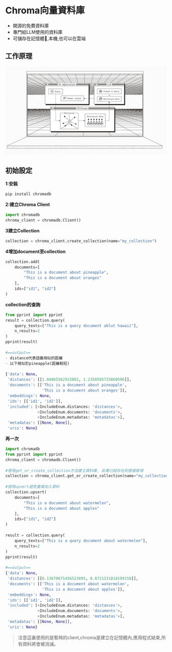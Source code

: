 # Chroma向量資料庫
- 開源的免費資料庫
- 專門給LLM使用的資料庫
- 可儲存在記憶體,本機,也可以在雲端

## 工作原理

![](./images/pic1.png)

## 初始設定

**1:安裝**

```python
pip install chromadb
```

**2:建立Chroma Client**

```python
import chromadb
chroma_client = chromadb.Client()
```

**3建立Collection**

```python
collection = chroma_client.create_collection(name="my_collection")
```

**4增加document至collection**

```python
collection.add(
    documents=[
        "This is a document about pineapple",
        "This is a document about oranges"
    ],
    ids=["id1", "id2"]
)
```


**collection的查詢**

```python
from pprint import pprint
result = collection.query(
    query_texts=["This is a query document ablut hawaii"],
    n_results=2
)
pprint(result)

#==output==
- distance代表語義相似的距離
- 以下相似於pineapple(距離較短)

{'data': None,
 'distances': [[1.04865562915802, 1.2358505725860596]],
 'documents': [['This is a document about pineapple',
                'This is a document about oranges']],
 'embeddings': None,
 'ids': [['id1', 'id2']],
 'included': [<IncludeEnum.distances: 'distances'>,
              <IncludeEnum.documents: 'documents'>,
              <IncludeEnum.metadatas: 'metadatas'>],
 'metadatas': [[None, None]],
 'uris': None}
```

**再一次**

```python
import chromadb
from pprint import pprint
chroma_client = chromadb.Client()

#使用get_or_create_collection方法建立資料庫, 如果已經存在則直接取得
collection = chroma_client.get_or_create_collection(name="my_collection")

#使用upsert避免重複加入資料
collection.upsert(
    documents=[
        "This is a document about watermelon",
        "This is a document about apples"
    ],
    ids=["id1", "id2"]
)

result = collection.query(
    query_texts=["This is a query document about watermelon"],
    n_results=2
)
pprint(result)

#==output==
{'data': None,
 'distances': [[0.13670675456523895, 0.8721231818199158]],
 'documents': [['This is a document about watermelon',
                'This is a document about apples']],
 'embeddings': None,
 'ids': [['id1', 'id2']],
 'included': [<IncludeEnum.distances: 'distances'>,
              <IncludeEnum.documents: 'documents'>,
              <IncludeEnum.metadatas: 'metadatas'>],
 'metadatas': [[None, None]],
 'uris': None}
```

> 注意這裏使用的是暫時的client,chroma是建立在記憶體內,應用程式結束,所有資料將會被消滅。




